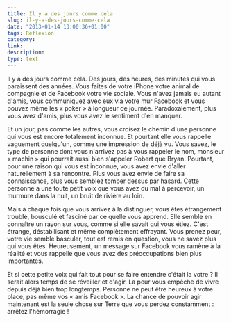 ```yaml
---
title: Il y a des jours comme cela
slug: il-y-a-des-jours-comme-cela
date: "2013-01-14 13:00:36+01:00"
tags: Réflexion
category: 
link: 
description: 
type: text
---
```


<p><p>Il y a des jours comme cela. Des jours, des heures, des minutes qui vous paraissent des années. Vous faites de votre iPhone votre animal de compagnie et de Facebook votre vie sociale. Vous n'avez jamais eu autant d'amis, vous communiquez avec eux via votre mur Facebook et vous pouvez même les « poker » à longueur de journée. Paradoxalement, plus vous avez d'amis, plus vous avez le sentiment d'en manquer.</p></p>
<!-- TEASER_END -->
<p><p>Et un jour, pas comme les autres, vous croisez le chemin d'une personne qui vous est encore totalement inconnue. Et pourtant elle vous rappelle vaguement quelqu'un, comme une impression de déjà vu. Vous savez, le type de personne dont vous n'arrivez pas à vous rappeler le nom, monsieur « machin » qui pourrait aussi bien s'appeler Robert que Bryan. Pourtant, pour une raison qui vous est inconnue, vous avez envie d'aller naturellement à sa rencontre. Plus vous avez envie de faire sa connaissance, plus vous semblez tomber dessus par hasard. Cette personne a une toute petit voix que vous avez du mal à percevoir, un murmure dans la nuit, un bruit de rivière au loin.</p></p>

<p><p>Mais à chaque fois que vous arrivez à la distinguer, vous êtes étrangement troublé, bousculé et fasciné par ce quelle vous apprend. Elle semble en connaître un rayon sur vous, comme si elle savait qui vous étiez. C'est étrange, déstabilisant et même complètement effrayant. Vous prenez peur, votre vie semble basculer, tout est remis en question, vous ne savez plus qui vous êtes. Heureusement, un message sur Facebook vous ramène à la réalité et vous rappelle que vous avez des préoccupations bien plus importantes.</p></p>

<p><p>Et si cette petite voix qui fait tout pour se faire entendre c'était la votre ? Il serait alors temps de se réveiller et d'agir. La peur vous empêche de vivre depuis déjà bien trop longtemps. Personne ne peut être heureux à votre place, pas même vos « amis Facebook ». La chance de pouvoir agir maintenant est la seule chose sur Terre que vous perdez constamment : arrêtez l'hémorragie !</p></p>

